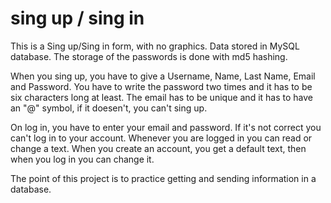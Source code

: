 # sing up / sing in

This is a Sing up/Sing in form, with no graphics. Data stored in MySQL database. The storage of the passwords is done with md5 hashing.

When you sing up, you have to give a Username, Name, Last Name, Email and Password. You have to write the password two times and it has to be six characters long at least. The email has to be unique and it has to have an "@" symbol, if it doesen't, you can't sing up.

On log in, you have to enter your email and password. If it's not correct you can't log in to your account. Whenever you are logged in you can read or change a text. When you create an account, you get a default text, then when you log in you can change it.

The point of this project is to practice getting and sending information in a database.
